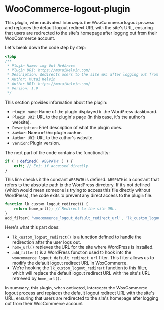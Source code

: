 # WooCommerce-logout-plugin
This plugin, when activated, intercepts the WooCommerce logout process and replaces the default logout redirect URL with the site's URL, ensuring that users are redirected to the site's homepage after logging out from their WooCommerce account.

Let's break down the code step by step:

```php
<?php
/**
 * Plugin Name: Log Out Redirect
 * Plugin URI: https://mutaikelvin.com/
 * Description: Redirects users to the site URL after logging out from WooCommerce.
 * Author: Mutai Kelvin
 * Author URI: https://mutaikelvin.com/
 * Version: 1.0
 */
```

This section provides information about the plugin:

- `Plugin Name`: Name of the plugin displayed in the WordPress dashboard.
- `Plugin URI`: URL to the plugin's page (in this case, it's the author's website).
- `Description`: Brief description of what the plugin does.
- `Author`: Name of the plugin author.
- `Author URI`: URL to the author's website.
- `Version`: Plugin version.

The next part of the code contains the functionality:

```php
if ( ! defined( 'ABSPATH' ) ) {
    exit; // Exit if accessed directly.
}
```

This line checks if the constant `ABSPATH` is defined. `ABSPATH` is a constant that refers to the absolute path to the WordPress directory. If it's not defined (which would mean someone is trying to access this file directly without WordPress), the code exits to prevent any direct access to the plugin file.

```php
function lk_custom_logout_redirect() {
    return home_url(); // Redirect to the site URL.
}
add_filter( 'woocommerce_logout_default_redirect_url', 'lk_custom_logout_redirect' );
```

Here's what this part does:

- `lk_custom_logout_redirect()` is a function defined to handle the redirection after the user logs out.
- `home_url()` retrieves the URL for the site where WordPress is installed.
- `add_filter()` is a WordPress function used to hook into the `woocommerce_logout_default_redirect_url` filter. This filter allows us to modify the default logout redirect URL in WooCommerce.
- We're hooking the `lk_custom_logout_redirect` function to this filter, which will replace the default logout redirect URL with the site's URL retrieved by `home_url()`.

In summary, this plugin, when activated, intercepts the WooCommerce logout process and replaces the default logout redirect URL with the site's URL, ensuring that users are redirected to the site's homepage after logging out from their WooCommerce account.
